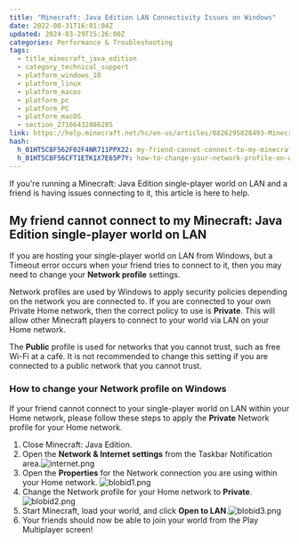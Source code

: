 ```yaml
---
title: "Minecraft: Java Edition LAN Connectivity Issues on Windows"
date: 2022-08-31T16:01:04Z
updated: 2024-03-29T15:26:00Z
categories: Performance & Troubleshooting
tags:
  - title_minecraft_java_edition
  - category_technical_support
  - platform_windows_10
  - platform_linux
  - platform_macos
  - platform_pc
  - platform_PC
  - platform_macOS
  - section_27166432886285
link: https://help.minecraft.net/hc/en-us/articles/8826295828493-Minecraft-Java-Edition-LAN-Connectivity-Issues-on-Windows
hash:
  h_01HT5C8F562F02F4NR711PPX22: my-friend-cannot-connect-to-my-minecraft-java-edition-single-player-world-on-lan
  h_01HT5C8F56CFT1ETK1X7E65P7Y: how-to-change-your-network-profile-on-windows
---
```


If you're running a Minecraft: Java Edition single-player world on LAN and a friend is having issues connecting to it, this article is here to help.

## My friend cannot connect to my Minecraft: Java Edition single-player world on LAN

If you are hosting your single-player world on LAN from Windows, but a Timeout error occurs when your friend tries to connect to it, then you may need to change your **Network profile** settings. 

Network profiles are used by Windows to apply security policies depending on the network you are connected to. If you are connected to your own Private Home network, then the correct policy to use is **Private**. This will allow other Minecraft players to connect to your world via LAN on your Home network. 

The **Public** profile is used for networks that you cannot trust, such as free Wi-Fi at a café. It is not recommended to change this setting if you are connected to a public network that you cannot trust. 

### How to change your Network profile on Windows 

If your friend cannot connect to your single-player world on LAN within your Home network, please follow these steps to apply the **Private** Network profile for your Home network. 

1.  Close Minecraft: Java Edition. 
2.  Open the **Network & Internet settings** from the Taskbar Notification area.![internet.png](https://minecrafthelp.zendesk.com/hc/article_attachments/25449959050253) 
3.  Open the **Properties** for the Network connection you are using within your Home network. ![blobid1.png](https://minecrafthelp.zendesk.com/hc/article_attachments/8826180371853)
4.  Change the Network profile for your Home network to **Private**. ![blobid2.png](https://minecrafthelp.zendesk.com/hc/article_attachments/8826193484173)
5.  Start Minecraft, load your world, and click **Open to LAN**.![blobid3.png](https://minecrafthelp.zendesk.com/hc/article_attachments/8826182401933)
6.  Your friends should now be able to join your world from the Play Multiplayer screen!
